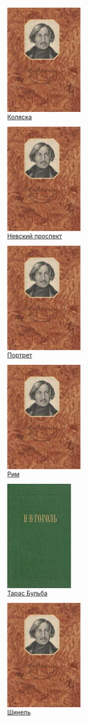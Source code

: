 ![](Коляска.jpg)  
[Коляска](Коляска.md)

![](Невский%20проспект.jpg)  
[Невский проспект](Невский%20проспект.md)

![](Портрет.jpg)  
[Портрет](Портрет.md)

![](Рим.jpg)  
[Рим](Рим.md)

![](Тарас%20Бульба.jpg)  
[Тарас Бульба](Тарас%20Бульба.md)

![](Шинель.jpg)  
[Шинель](Шинель.md)
